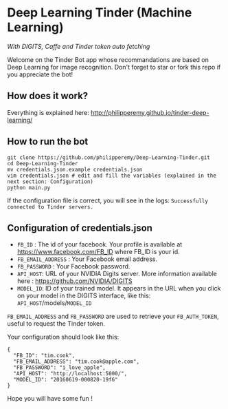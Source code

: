 # Deep Learning Tinder (Machine Learning)
*With DIGITS, Caffe and Tinder token auto fetching*

Welcome on the Tinder Bot app whose recommandations are based on Deep Learning for image recognition. Don't forget to star or fork this repo if you appreciate the bot! 

## How does it work?

Everything is explained here: http://philipperemy.github.io/tinder-deep-learning/

## How to run the bot
```
git clone https://github.com/philipperemy/Deep-Learning-Tinder.git
cd Deep-Learning-Tinder
mv credentials.json.example credentials.json
vim credentials.json # edit and fill the variables (explained in the next section: Configuration)
python main.py
```

If the configuration file is correct, you will see in the logs: `Successfully connected to Tinder servers.`

## Configuration of credentials.json

- `FB_ID` : The id of your facebook. Your profile is available at https://www.facebook.com/FB_ID where FB_ID is your id.
- `FB_EMAIL_ADDRESS` : Your Facebook email address.
- `FB_PASSWORD` : Your Facebook password.
- `API_HOST`: URL of your NVIDIA Digits server. More information available here : https://github.com/NVIDIA/DIGITS
- `MODEL_ID`: ID of your trained model. It appears in the URL when you click on your model in the DIGITS interface, like this: `API_HOST`/models/`MODEL_ID`

`FB_EMAIL_ADDRESS` and `FB_PASSWORD` are used to retrieve your `FB_AUTH_TOKEN`, useful to request the Tinder token. 

Your configuration should look like this:

```
{
  "FB_ID": "tim.cook",
  "FB_EMAIL_ADDRESS": "tim.cook@apple.com",
  "FB_PASSWORD": "i_love_apple",
  "API_HOST": "http://localhost:5000/",
  "MODEL_ID": "20160619-000820-19f6"
}
```

Hope you will have some fun !

